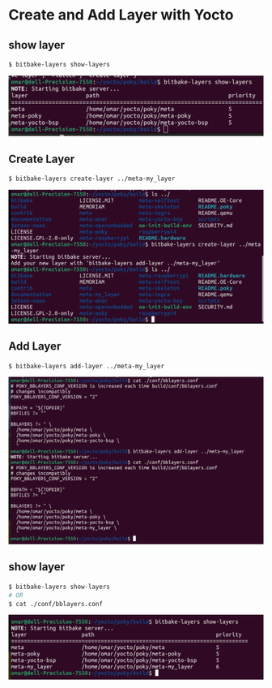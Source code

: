 # Create and Add Layer with Yocto 

## show layer
```bash
$ bitbake-layers show-layers
```

![showlayers.jpg](./showlayers.jpg)

## Create Layer
```bash
$ bitbake-layers create-layer ../meta-my_layer
```

![createLayer.jpg](./createLayer.jpg)

## Add Layer
```bash
$ bitbake-layers add-layer ../meta-my_layer
```

![addLayer.jpg](./addLayer.jpg)

## show layer
```bash
$ bitbake-layers show-layers
# OR
$ cat ./conf/bblayers.conf
```

![newlayer.jpg](./newlayer.jpg)
